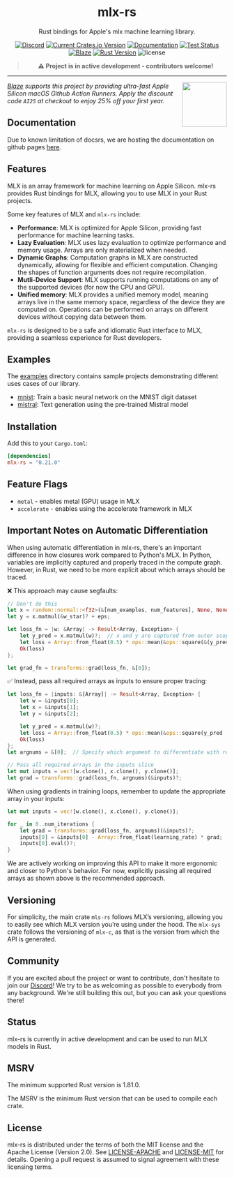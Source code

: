 <div align="center">
<h1><b>mlx-rs</b></h1>

Rust bindings for Apple's mlx machine learning library.

[![Discord](https://img.shields.io/discord/1176807732473495552.svg?color=7289da&&logo=discord)](https://discord.gg/jZvTsxDX49)
[![Current Crates.io Version](https://img.shields.io/crates/v/mlx-sys.svg)](https://crates.io/crates/mlx-sys)
[![Documentation](https://img.shields.io/badge/docs-latest-blue)]()
[![Test Status](https://github.com/oxideai/mlx-rs/actions/workflows/validate.yml/badge.svg)](https://github.com/oxideai/mlx-rs/actions/workflows/validate.yml)
[![Blaze](https://runblaze.dev/gh/307493885959233117281096297203102330146/badge.svg)](https://runblaze.dev)
[![Rust Version](https://img.shields.io/badge/Rust-1.81.0+-blue)](https://releases.rs/docs/1.81.0)
![license](https://shields.io/badge/license-MIT%2FApache--2.0-blue)

> **⚠️ Project is in active development - contributors welcome!**

---

<div align="left" valign="middle">
<a href="https://runblaze.dev">
 <picture>
   <source media="(prefers-color-scheme: dark)" srcset="https://www.runblaze.dev/logo_dark.png">
   <img align="right" src="https://www.runblaze.dev/logo_light.png" height="102px"/>
 </picture>
</a>

<br style="display: none;"/>

_[Blaze](https://runblaze.dev) supports this project by providing ultra-fast Apple Silicon macOS Github Action Runners. Apply the discount code `AI25` at checkout to enjoy 25% off your first year._

</div>

</div>

## Documentation

Due to known limitation of docsrs, we are hosting the documentation on github pages [here](https://oxideai.github.io/mlx-rs/mlx_rs/).

## Features

MLX is an array framework for machine learning on Apple Silicon. mlx-rs provides Rust bindings for MLX, allowing you to use MLX in your Rust projects.

Some key features of MLX and `mlx-rs` include:
- **Performance**: MLX is optimized for Apple Silicon, providing fast performance for machine learning tasks.
- **Lazy Evaluation**: MLX uses lazy evaluation to optimize performance and memory usage. Arrays are only materialized when needed.
- **Dynamic Graphs**: Computation graphs in MLX are constructed dynamically, allowing for flexible and efficient computation. Changing the shapes of function arguments does not require recompilation.
- **Mutli-Device Support**: MLX supports running computations on any of the supported devices (for now the CPU and GPU).
- **Unified memory**: MLX provides a unified memory model, meaning arrays live in the same memory space, regardless of the device they are computed on. Operations can be performed on arrays on different devices without copying data between them.

`mlx-rs` is designed to be a safe and idiomatic Rust interface to MLX, providing a seamless experience for Rust developers.

## Examples
The [examples](examples/) directory contains sample projects demonstrating different uses cases of our library.
- [mnist](examples/mnist/): Train a basic neural network on the MNIST digit dataset
- [mistral](examples/mistral/): Text generation using the pre-trained Mistral model

## Installation

Add this to your `Cargo.toml`:
```toml
[dependencies]
mlx-rs = "0.21.0"
```

## Feature Flags

* `metal` - enables metal (GPU) usage in MLX
* `accelerate` - enables using the accelerate framework in MLX

## Important Notes on Automatic Differentiation

When using automatic differentiation in mlx-rs, there's an important difference in how closures work compared to Python's MLX. In Python, variables are implicitly captured and properly traced in the compute graph. However, in Rust, we need to be more explicit about which arrays should be traced.

❌ This approach may cause segfaults:
```rust
// Don't do this
let x = random::normal::<f32>(&[num_examples, num_features], None, None, None)?;
let y = x.matmul(&w_star)? + eps;

let loss_fn = |w: &Array| -> Result<Array, Exception> {
    let y_pred = x.matmul(w)?;  // x and y are captured from outer scope
    let loss = Array::from_float(0.5) * ops::mean(&ops::square(&(y_pred - &y))?, None, None)?;
    Ok(loss)
};

let grad_fn = transforms::grad(loss_fn, &[0]);
```

✅ Instead, pass all required arrays as inputs to ensure proper tracing:
```rust
let loss_fn = |inputs: &[Array]| -> Result<Array, Exception> {
    let w = &inputs[0];
    let x = &inputs[1];
    let y = &inputs[2];

    let y_pred = x.matmul(w)?;
    let loss = Array::from_float(0.5) * ops::mean(&ops::square(y_pred - y)?, None, None)?;
    Ok(loss)
};
let argnums = &[0];  // Specify which argument to differentiate with respect to

// Pass all required arrays in the inputs slice
let mut inputs = vec![w.clone(), x.clone(), y.clone()];
let grad = transforms::grad(loss_fn, argnums)(&inputs)?;
```

When using gradients in training loops, remember to update the appropriate array in your inputs:

```rust
let mut inputs = vec![w.clone(), x.clone(), y.clone()];

for _ in 0..num_iterations {
    let grad = transforms::grad(loss_fn, argnums)(&inputs)?;
    inputs[0] = &inputs[0] - Array::from_float(learning_rate) * grad;  // Update the weight array
    inputs[0].eval()?;
}
```

We are actively working on improving this API to make it more ergonomic and closer to Python's behavior. For now, explicitly passing all required arrays as shown above is the recommended approach.

## Versioning

For simplicity, the main crate `mls-rs` follows MLX’s versioning, allowing you to easily see which MLX version you’re using under the hood. The `mlx-sys` crate follows the versioning of `mlx-c`, as that is the version from which the API is generated.

## Community

If you are excited about the project or want to contribute, don't hesitate to join our [Discord](https://discord.gg/jZvTsxDX49)!
We try to be as welcoming as possible to everybody from any background. We're still building this out, but you can ask your questions there!

## Status

mlx-rs is currently in active development and can be used to run MLX models in Rust.

## MSRV

The minimum supported Rust version is 1.81.0.

The MSRV is the minimum Rust version that can be used to compile each crate.

## License

mlx-rs is distributed under the terms of both the MIT license and the Apache License (Version 2.0).
See [LICENSE-APACHE](./LICENSE-APACHE) and [LICENSE-MIT](./LICENSE-MIT) for details. Opening a pull
request is assumed to signal agreement with these licensing terms.
